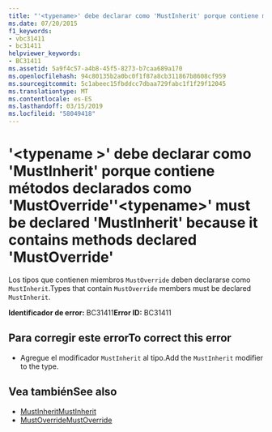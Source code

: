 ```yaml
---
title: "'<typename>' debe declarar como 'MustInherit' porque contiene métodos declarados como 'MustOverride'"
ms.date: 07/20/2015
f1_keywords:
- vbc31411
- bc31411
helpviewer_keywords:
- BC31411
ms.assetid: 5a9f4c57-a4b8-45f5-8273-b7caa689a170
ms.openlocfilehash: 94c80135b2a0bc0f1f87a8cb311867b8608cf959
ms.sourcegitcommit: 5c1abeec15fbddcc7dbaa729fabc1f1f29f12045
ms.translationtype: MT
ms.contentlocale: es-ES
ms.lasthandoff: 03/15/2019
ms.locfileid: "58049418"
---
```

# <a name="typename-must-be-declared-mustinherit-because-it-contains-methods-declared-mustoverride"></a><span data-ttu-id="631a3-102">'\<typename >' debe declarar como 'MustInherit' porque contiene métodos declarados como 'MustOverride'</span><span class="sxs-lookup"><span data-stu-id="631a3-102">'\<typename>' must be declared 'MustInherit' because it contains methods declared 'MustOverride'</span></span>
<span data-ttu-id="631a3-103">Los tipos que contienen miembros `MustOverride` deben declararse como `MustInherit`.</span><span class="sxs-lookup"><span data-stu-id="631a3-103">Types that contain `MustOverride` members must be declared `MustInherit`.</span></span>  
  
 <span data-ttu-id="631a3-104">**Identificador de error:** BC31411</span><span class="sxs-lookup"><span data-stu-id="631a3-104">**Error ID:** BC31411</span></span>  
  
## <a name="to-correct-this-error"></a><span data-ttu-id="631a3-105">Para corregir este error</span><span class="sxs-lookup"><span data-stu-id="631a3-105">To correct this error</span></span>  
  
-   <span data-ttu-id="631a3-106">Agregue el modificador `MustInherit` al tipo.</span><span class="sxs-lookup"><span data-stu-id="631a3-106">Add the `MustInherit` modifier to the type.</span></span>  
  
## <a name="see-also"></a><span data-ttu-id="631a3-107">Vea también</span><span class="sxs-lookup"><span data-stu-id="631a3-107">See also</span></span>

- [<span data-ttu-id="631a3-108">MustInherit</span><span class="sxs-lookup"><span data-stu-id="631a3-108">MustInherit</span></span>](../../visual-basic/language-reference/modifiers/mustinherit.md)
- [<span data-ttu-id="631a3-109">MustOverride</span><span class="sxs-lookup"><span data-stu-id="631a3-109">MustOverride</span></span>](../../visual-basic/language-reference/modifiers/mustoverride.md)
